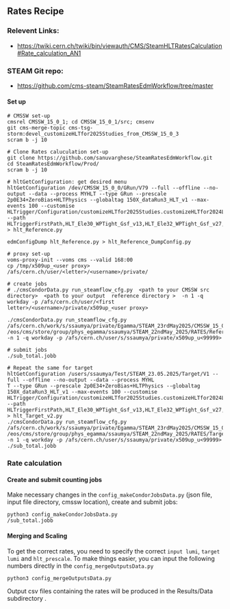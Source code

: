 ## Rates Recipe

### Relevent Links: 
- https://twiki.cern.ch/twiki/bin/viewauth/CMS/SteamHLTRatesCalculation#Rate_calculation_AN1

### STEAM Git repo:
- https://github.com/cms-steam/SteamRatesEdmWorkflow/tree/master


#### Set up
```
# CMSSW set-up
cmsrel CMSSW_15_0_1; cd CMSSW_15_0_1/src; cmsenv
git cms-merge-topic cms-tsg-storm:devel_customizeHLTfor2025Studies_from_CMSSW_15_0_3 
scram b -j 10

# Clone Rates caluculation set-up
git clone https://github.com/sanuvarghese/SteamRatesEdmWorkflow.git
cd SteamRatesEdmWorkflow/Prod/
scram b -j 10

# hltGetConfiguration: get desired menu
hltGetConfiguration /dev/CMSSW_15_0_0/GRun/V79 --full --offline --no-output --data --process MYHLT --type GRun --prescale 2p0E34+ZeroBias+HLTPhysics --globaltag 150X_dataRun3_HLT_v1 --max-events 100 --customise HLTrigger/Configuration/customizeHLTfor2025Studies.customizeHLTfor2024L1TMenu,HLTrigger/Configuration/customizeHLTfor2025Studies.customizeHLTfor2025Studies --path HLTriggerFirstPath,HLT_Ele30_WPTight_Gsf_v13,HLT_Ele32_WPTight_Gsf_v27,HLT_Ele115_CaloIdVT_GsfTrkIdT_v27,HLT_Ele135_CaloIdVT_GsfTrkIdT_v20,HLT_Ele23_Ele12_CaloIdL_TrackIdL_IsoVL_v31,HLT_DoubleEle33_CaloIdL_MW_v30,HLTriggerFinalPath > hlt_Reference.py

edmConfigDump hlt_Reference.py > hlt_Reference_DumpConfig.py

# proxy set-up
voms-proxy-init --voms cms --valid 168:00
cp /tmp/x509up_<user proxy> /afs/cern.ch/user/<letter>/<username>/private/

# create jobs
# ./cmsCondorData.py run_steamflow_cfg.py  <path to your CMSSW src directory>  <path to your output  reference directory >  -n 1 -q workday -p /afs/cern.ch/user/<first letter>/<username>/private/x509up_<user proxy>

./cmsCondorData.py run_steamflow_cfg.py /afs/cern.ch/work/s/ssaumya/private/Egamma/STEAM_23rdMay2025/CMSSW_15_0_5/src/SteamRatesEdmWorkflow/Prod/Reference/ /eos/cms/store/group/phys_egamma/ssaumya/STEAM_22ndMay_2025/RATES/Reference/ -n 1 -q workday -p /afs/cern.ch/user/s/ssaumya/private/x509up_u<99999>

# submit jobs
./sub_total.jobb

# Repeat the same for target
hltGetConfiguration /users/ssaumya/Test/STEAM_23.05.2025/Target/V1 --full --offline --no-output --data --process MYHL
T --type GRun --prescale 2p0E34+ZeroBias+HLTPhysics --globaltag 150X_dataRun3_HLT_v1 --max-events 100 --customise HLTrigger/Configuration/customizeHLTfor2025Studies.customizeHLTfor2024L1TMenu,HLTrigger/Configuration/customizeHLTfor2025Studies.customizeHLTfor2025Studies --path HLTriggerFirstPath,HLT_Ele30_WPTight_Gsf_v13,HLT_Ele32_WPTight_Gsf_v27,HLT_Ele115_CaloIdVT_GsfTrkIdT_v27,HLT_Ele135_CaloIdVT_GsfTrkIdT_v20,HLT_Ele23_Ele12_CaloIdL_TrackIdL_IsoVL_v31,HLT_DoubleEle33_CaloIdL_MW_v30,HLTriggerFinalPath > hlt_Target_v2.py
./cmsCondorData.py run_steamflow_cfg.py /afs/cern.ch/work/s/ssaumya/private/Egamma/STEAM_23rdMay2025/CMSSW_15_0_5/src/SteamRatesEdmWorkflow/Prod/Target_v2/ /eos/cms/store/group/phys_egamma/ssaumya/STEAM_22ndMay_2025/RATES/Target_v2/ -n 1 -q workday -p /afs/cern.ch/user/s/ssaumya/private/x509up_u<99999>
./sub_total.jobb
```

### Rate calculation

#### Create and submit counting jobs

Make necessary changes in the `config_makeCondorJobsData.py` (json file, input file directory, cmssw location), create and submit jobs:

```
python3 config_makeCondorJobsData.py
/sub_total.jobb
```

#### Merging and Scaling

To get the correct rates, you need to specify the correct `input lumi`, `target lumi` and `hlt_prescale`. 
To make things easier, you can input the following numbers directly in the `config_mergeOutputsData.py`
```
python3 config_mergeOutputsData.py
```

Output csv files containing the rates will be produced in the Results/Data subdirectory .
